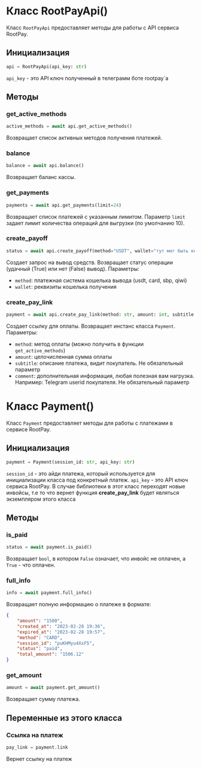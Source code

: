 # Класс RootPayApi()

Класс `RootPayApi` предоставляет методы для работы с API сервиса RootPay.

## Инициализация

```python
api = RootPayApi(api_key: str)
```

`api_key` - это API ключ полученный в телеграмм боте rootpay`а

## Методы

### get_active_methods

```python
active_methods = await api.get_active_methods()
```

Возвращает список активных методов получения платежей.

### balance

```python
balance = await api.balance()
```

Возвращает баланс кассы.

### get_payments

```python
payments = await api.get_payments(limit=24)
```

Возвращает список платежей с указанным лимитом. Параметр `limit` задает лимит количества операций для выгрузки (по умолчанию 10).

### create_payoff

```python
status = await api.create_payoff(method="USDT", wallet="тут мог быть кошелек, но мне не задонатят")
```

Создает запрос на вывод средств. Возвращает статус операции (удачный (True) или нет (False) вывод). Параметры:

-   `method`: платежная система кошелька вывода (usdt, card, sbp, qiwi)
-   `wallet`: реквизиты кошелька получения

### create_pay_link

```python
payment = await api.create_pay_link(method: str, amount: int, subtitle: str = None, comment: str = None)
```

Создает ссылку для оплаты. Возвращает инстанс класса `Payment`. Параметры:

-   `method`: метод оплаты (можно получить в функции `get_active_methods`)
-   `amount`: целочисленная сумма оплаты
-   `subtitle`: описание платежа, видит покупатель. Не обязательный параметр
-   `comment`: дополнительная информация, любая полезная вам нагрузка. Например: Telegram userid покупателя. Не обязательный параметр



# Класс Payment()

Класс `Payment` предоставляет методы для работы с платежами в сервисе RootPay.

## Инициализация

```python
payment = Payment(session_id: str, api_key: str)
```

`session_id` - это айди платежа, который используется для инициализации класса под конкретный платеж. `api_key` - это API ключ сервиса RootPay. В случае библиотеки в этот класс переходят новые инвойсы, т.е то что вернет функция __create_pay_link__ будет являться экземпляром этого класса 


## Методы

### is_paid

```python
status = await payment.is_paid()
```

Возвращает `bool`, в котором `False` означает, что инвойс не оплачен, а `True` - что оплачен.

### full_info

```python
info = await payment.full_info()
```

Возвращает полную информацию о платеже в формате:

```json
{
    "amount": "1500",
    "created_at": "2023-02-28 19:36",
    "expired_at": "2023-02-28 19:57",
    "method": "CARD",
    "session_id": "puKHMyu4XxF5",
    "status": "paid",
    "total_amount": "1506.12"
}
```

### get_amount

```python
amount = await payment.get_amount()
```
Возвращает сумму платежа.

## Переменные из этого класса

### Ссылка на платеж
```python
pay_link = payment.link
```
Вернет ссылку на платеж 
